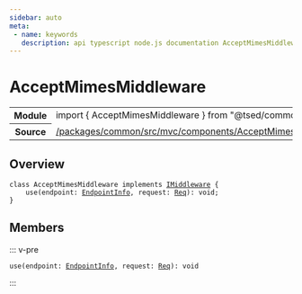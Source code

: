 ```yaml
---
sidebar: auto
meta:
 - name: keywords
   description: api typescript node.js documentation AcceptMimesMiddleware class
---
```

# AcceptMimesMiddleware <Badge text="Class" type="class"/>
<!-- Summary -->
<section class="symbol-info"><table class="is-full-width"><tbody><tr><th>Module</th><td><div class="lang-typescript"><span class="token keyword">import</span> { AcceptMimesMiddleware }&nbsp;<span class="token keyword">from</span>&nbsp;<span class="token string">"@tsed/common"</span></div></td></tr><tr><th>Source</th><td><a href="https://github.com/TypedProject/ts-express-decorators/blob/v5.18.0/packages/common/src/mvc/components/AcceptMimesMiddleware.ts#L0-L0">/packages/common/src/mvc/components/AcceptMimesMiddleware.ts</a></td></tr></tbody></table></section>

<!-- Overview -->
## Overview


<pre><code class="typescript-lang "><span class="token keyword">class</span> AcceptMimesMiddleware <span class="token keyword">implements</span> <a href="/api/common/mvc/interfaces/IMiddleware.html"><span class="token">IMiddleware</span></a> <span class="token punctuation">{</span>
    <span class="token function">use</span><span class="token punctuation">(</span>endpoint<span class="token punctuation">:</span> <a href="/api/common/filters/decorators/EndpointInfo.html"><span class="token">EndpointInfo</span></a><span class="token punctuation">,</span> request<span class="token punctuation">:</span> <a href="/api/common/filters/decorators/Req.html"><span class="token">Req</span></a><span class="token punctuation">)</span><span class="token punctuation">:</span> <span class="token keyword">void</span><span class="token punctuation">;</span>
<span class="token punctuation">}</span></code></pre>



<!-- Members -->




## Members


::: v-pre

<div class="method-overview">
<pre><code class="typescript-lang "><span class="token function">use</span><span class="token punctuation">(</span>endpoint<span class="token punctuation">:</span> <a href="/api/common/filters/decorators/EndpointInfo.html"><span class="token">EndpointInfo</span></a><span class="token punctuation">,</span> request<span class="token punctuation">:</span> <a href="/api/common/filters/decorators/Req.html"><span class="token">Req</span></a><span class="token punctuation">)</span><span class="token punctuation">:</span> <span class="token keyword">void</span></code></pre>

</div>



:::